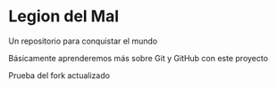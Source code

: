 # Legion del Mal
Un repositorio para conquistar el mundo

Básicamente aprenderemos más sobre Git y GitHub con este proyecto

Prueba del fork  actualizado
